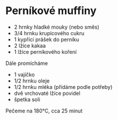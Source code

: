 # Perníkové muffiny

* 2 hrnky hladké mouky (nebo směs)
* 3/4 hrnku krupicového cukru
* 1 kypřící prášek do perníku
* 2 lžíce kakaa
* 1 lžíce perníkového koření

Dále promícháme

* 1 vajíčko
* 1/2 hrnku oleje
* 1/2 hrnku mléka (přídáme podle potřeby)
* dvě vrchovaté lžíce povidel
* špetka soli

Pečeme na 180°C, cca 25 minut